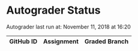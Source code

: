 # Autograder Status
Autograder last run at: November 11, 2018 at 16:20

| GitHub ID | Assignment | Graded Branch |
|-----------|------------|---------------|
